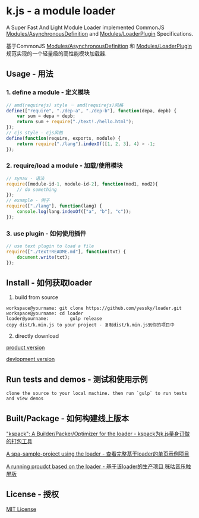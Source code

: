 # k.js - a module loader

A Super Fast And Light Module Loader implemented CommonJS [Modules/AsynchronousDefinition][amdspec] and [Modules/LoaderPlugin][pluginspec] Specifications.

基于CommonJS [Modules/AsynchronousDefinition][amdspec] 和 [Modules/LoaderPlugin][pluginspec] 规范实现的一个轻量级的高性能模块加载器.

[amdspec]: http://wiki.commonjs.org/wiki/Modules/AsynchronousDefinition
[pluginspec]: http://wiki.commonjs.org/wiki/Modules/LoaderPlugin

## Usage - 用法

### 1. define a module - 定义模块

```js
// amd(requirejs) style － amd(requirejs)风格
define(["require", "./dep-a", "./dep-b"], function(depa, depb) {
	var sum = depa + depb;
	return sum + require("./text!./hello.html");
});
// cjs style - cjs风格
define(function(require, exports, module) {
	return require("./lang").indexOf([1, 2, 3], 4) > -1;
});
```

### 2. require/load a module - 加载/使用模块

```js
// synax - 语法
require([module-id-1, module-id-2], function(mod1, mod2){
	// do something
});
// example - 例子
require(["./lang"], function(lang) {
	console.log(lang.indexOf(["a", "b"], "c"));
});
```

### 3. use plugin - 如何使用插件

```js
// use text plugin to load a file
require(["./text!README.md"], function(txt) {
	document.write(txt);
});
```

## Install - 如何获取loader

1. build from source

```
workspace@yourname: git clone https://github.com/yessky/loader.git
workspace@yourname: cd loader
loader@yourname:		gulp release
copy dist/k.min.js to your project - 复制dist/k.min.js到你的项目中
```

2. directly download

[product version][min]

[devlopment version][max]

[min]: https://raw.githubusercontent.com/yessky/loader/master/dist/k.min.js
[max]: https://raw.githubusercontent.com/yessky/loader/master/dist/k.js

## Run tests and demos - 测试和使用示例

	clone the source to your local machine. then run `gulp` to run tests and view demos

## Built/Package - 如何构建线上版本

["kspack": A Builder/Packer/Optimizer for the loader - kspack为k.js量身订做的打包工具][builder]

[A spa-sample-project using the loader - 查看完整基于loader的单页示例项目][sample]

[A running proudct based on the loader - 基于该loader的生产项目 咪咕音乐触屏版][product]

[builder]: https://github.com/yessky/kspack
[sample]: https://github.com/yessky/spa-sample-project
[product]: http://m.music.migu.cn

## License - 授权

[MIT License][license]

[license]: https://github.com/yessky/loader/blob/master/LICENSE.md
